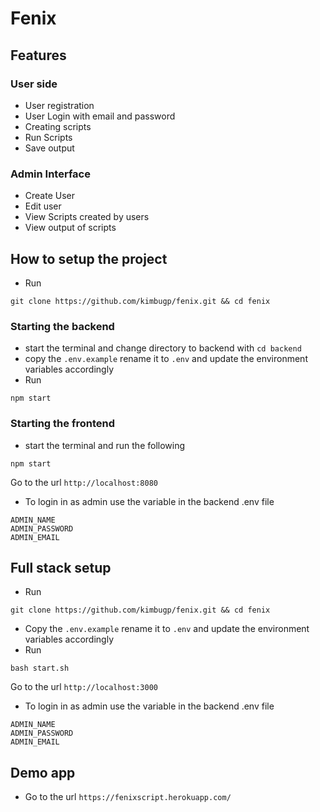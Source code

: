 # Fenix

## Features

### User side

- User registration
- User Login with email and password
- Creating scripts
- Run Scripts
- Save output

### Admin Interface

- Create User
- Edit user
- View Scripts created by users
- View output of scripts

## How to setup the project

- Run

```
git clone https://github.com/kimbugp/fenix.git && cd fenix
```

### Starting the backend

- start the terminal and change directory to backend with `cd backend`
- copy the `.env.example` rename it to `.env` and update the environment variables accordingly
- Run

```
npm start
```

### Starting the frontend

- start the terminal and run the following

```
npm start
```

Go to the url
`http://localhost:8080`

- To login in as admin use the variable in the backend .env file

```
ADMIN_NAME
ADMIN_PASSWORD
ADMIN_EMAIL
```

## Full stack setup

- Run

```
git clone https://github.com/kimbugp/fenix.git && cd fenix
```

- Copy the `.env.example` rename it to `.env` and update the environment variables accordingly
- Run

```
bash start.sh
```

Go to the url
`http://localhost:3000`

- To login in as admin use the variable in the backend .env file

```
ADMIN_NAME
ADMIN_PASSWORD
ADMIN_EMAIL
```

## Demo app

- Go to the url `https://fenixscript.herokuapp.com/`
